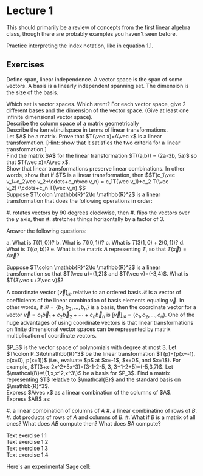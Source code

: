 # Lecture 1

This should primarily be a review of concepts from the first linear algebra class, though there are probably examples you haven't seen before.


<problem>Practice interpreting the index notation, like in equation 1.1.</problem>


Exercises
---------


Define span, linear independence.  A vector space is the span of some vectors.  A basis is a linearly independent spanning set.  The dimension is the size of the basis.

<div class="exercise">
    Which set is vector spaces.  Which arent?  For each vector space, give 2 different bases and the dimension of the vector space.  (Give at least one infinite dimensional vector space).
</div>

<div class="exercise">
    Describe the column space of a matrix geometrically
</div>

<div class="exercise">
    Describe the kernel/nullspace in terms of linear transformations.
</div>

<div class="exercise">
    Let $A$ be a matrix.  Prove that $T(\vec x)=A\vec x$ is a linear transformation.  [Hint: show that it satisfies the two criteria for a linear transformation.]
</div>

<div class="exercise">
Find the matrix $A$ for the linear transformation $T((a,b)) = (2a-3b, 5a)$ so that $T(\vec x)=A\vec x$.
</div>

<div class="exercise">
Show that linear transformations preserve linear combinations.  In other words, show that if $T$ is a linear transformation, then 
$$T(c_1\vec v_1+c_2\vec v_2+\cdots+c_n\vec v_n) = c_1T(\vec v_1)+c_2 T(\vec v_2)+\cdots+c_n T(\vec v_n).$$
</div>

<div class="exercise">
Suppose $T\colon \mathbb{R}^2\to \mathbb{R}^2$ is a linear transformation that does the following operations in order:

#. rotates vectors by 90 degrees clockwise, then
#. flips the vectors over the $y$ axis, then
#. stretches things horizontally by a factor of 3.

Answer the following questions:

a. What is $T((1,0))$?
b. What is $T((0,1))$?
c. What is $T(3(1,0)+2(0,1))$?
d. What is $T((a,b))$?
e. What is the matrix $A$ representing $T$, so that $T(\vec x)=A\vec x$?

</div>

<div class="exercise">
Suppose $T\colon \mathbb{R}^2\to \mathbb{R}^2$ is a linear transformation so that $T(\vec u)=(1,2)$ and $T(\vec v)=(-3,4)$.  What is $T(3\vec u+2\vec v)$?
</div>

A coordinate vector $[\vec v]_\mathcal{B}$ relative to an ordered basis $\mathcal{B}$ is a vector of coefficients of the linear combination of basis elements equaling $\vec v$.  In other words, if $\mathcal{B}=\{b_1,b_2,\ldots,b_n\}$ is a basis, then the coordinate vector for a vector $\vec v=c_1\vec b_1+c_2\vec b_2+\cdots+c_n\vec b_n$ is $[\vec v]_\mathcal{B}=(c_1,c_2,\ldots,c_n)$.  One of the huge advantages of using coordinate vectors is that linear transformations on finite dimensional vector spaces can be represented by matrix multiplication of coordinate vectors.

<div class="exercise">
$P_3$ is the vector space of polynomials with degree at most 3.  Let $T\colon P_3\to\mathbb{R}^3$ be the linear transformation $T(p)=(p(x=-1), p(x=0), p(x=1))$ (i.e., evaluate $p$ at $x=-1$, $x=0$, and $x=1$).  For example, $T(3+x-2x^2+5x^3)=(3-1-2-5, 3, 3+1-2+5)=(-5,3,7)$.  Let $\mathcal{B}=\{1,x,x^2,x^3\}$ be a basis for $P_3$.  Find a matrix representing $T$ relative to $\mathcal{B}$ and the standard basis on $\mathbb{R}^3$.
</div>

<div class="exercise">
Express $A\vec x$ as a linear combination of the columns of $A$.
</div>

<div class="exercise">
Express $AB$ as:

#. a linear combination of columns of $A$
#. a linear combinatino of rows of $B$.
#. dot products of rows of $A$ and columns of $B$.
#. What if $B$ is a matrix of all ones?  What does $AB$ compute then?  What does $BA$ compute?

</div>
    
<div class="exercise">
Text exercise 1.1
</div>

<div class="exercise">
Text exercise 1.2
</div>

<div class="exercise">
Text exercise 1.3
</div>

<div class="exercise">
Text exercise 1.4
</div>


Here's an experimental Sage cell:

<div class="mysagecell"><script type="application/sage">
@interact 
def f(n=(0,1)):
    print n
</script>
</div>

